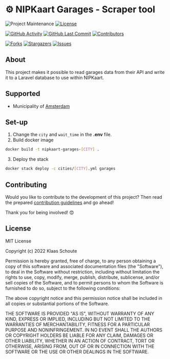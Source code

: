 <!--
*** To avoid retyping too much info. Do a search and replace for the following:
*** github_username, repo_name
-->

# ⚙️ NIPKaart Garages - Scraper tool
<!-- PROJECT SHIELDS -->
![Project Maintenance][maintenance-shield]
[![License][license-shield]](LICENSE.md)

[![GitHub Activity][commits-shield]][commits]
[![GitHub Last Commit][last-commit-shield]][commits]
[![Contributors][contributors-shield]][contributors-url]

[![Forks][forks-shield]][forks-url]
[![Stargazers][stars-shield]][stars-url]
[![Issues][issues-shield]][issues-url]

## About

This project makes it possible to read garages data from their API and write it to a Laravel database to use within NIPKaart.

## Supported

- Municipality of [Amsterdam](https://github.com/klaasnicolaas/garages_amsterdam)

## Set-up

1. Change the `city` and `wait_time` in the **.env** file.
2. Build docker image
```bash
docker build -t nipkaart-garages-[CITY] .
```
3. Deploy the stack
```bash
docker stack deploy -c cities/[CITY].yml garages
```

## Contributing

Would you like to contribute to the development of this project? Then read the prepared [contribution guidelines](CONTRIBUTING.md) and go ahead!

Thank you for being involved! :heart_eyes:

## License

MIT License

Copyright (c) 2022 Klaas Schoute

Permission is hereby granted, free of charge, to any person obtaining a copy
of this software and associated documentation files (the "Software"), to deal
in the Software without restriction, including without limitation the rights
to use, copy, modify, merge, publish, distribute, sublicense, and/or sell
copies of the Software, and to permit persons to whom the Software is
furnished to do so, subject to the following conditions:

The above copyright notice and this permission notice shall be included in all
copies or substantial portions of the Software.

THE SOFTWARE IS PROVIDED "AS IS", WITHOUT WARRANTY OF ANY KIND, EXPRESS OR
IMPLIED, INCLUDING BUT NOT LIMITED TO THE WARRANTIES OF MERCHANTABILITY,
FITNESS FOR A PARTICULAR PURPOSE AND NONINFRINGEMENT. IN NO EVENT SHALL THE
AUTHORS OR COPYRIGHT HOLDERS BE LIABLE FOR ANY CLAIM, DAMAGES OR OTHER
LIABILITY, WHETHER IN AN ACTION OF CONTRACT, TORT OR OTHERWISE, ARISING FROM,
OUT OF OR IN CONNECTION WITH THE SOFTWARE OR THE USE OR OTHER DEALINGS IN THE
SOFTWARE.

<!-- MARKDOWN LINKS & IMAGES -->
[maintenance-shield]: https://img.shields.io/maintenance/yes/2022.svg?style=for-the-badge
[contributors-shield]: https://img.shields.io/github/contributors/klaasnicolaas/nipkaart-scraper.svg?style=for-the-badge
[contributors-url]: https://github.com/klaasnicolaas/nipkaart-scraper/graphs/contributors
[forks-shield]: https://img.shields.io/github/forks/klaasnicolaas/nipkaart-scraper.svg?style=for-the-badge
[forks-url]: https://github.com/klaasnicolaas/nipkaart-scraper/network/members
[stars-shield]: https://img.shields.io/github/stars/klaasnicolaas/nipkaart-scraper.svg?style=for-the-badge
[stars-url]: https://github.com/klaasnicolaas/nipkaart-scraper/stargazers
[issues-shield]: https://img.shields.io/github/issues/klaasnicolaas/nipkaart-scraper.svg?style=for-the-badge
[issues-url]: https://github.com/klaasnicolaas/nipkaart-scraper/issues
[license-shield]: https://img.shields.io/github/license/klaasnicolaas/nipkaart-scraper.svg?style=for-the-badge
[commits-shield]: https://img.shields.io/github/commit-activity/y/klaasnicolaas/nipkaart-scraper.svg?style=for-the-badge
[commits]: https://github.com/klaasnicolaas/nipkaart-scraper/commits/master
[last-commit-shield]: https://img.shields.io/github/last-commit/klaasnicolaas/nipkaart-scraper.svg?style=for-the-badge